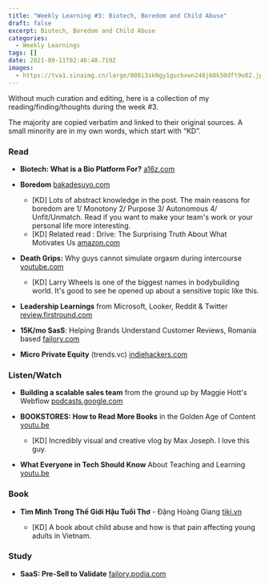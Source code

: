 ```yaml
---
title: "Weekly Learning #3: Biotech, Boredom and Child Abuse"
draft: false
excerpt: Biotech, Boredom and Child Abuse
categories:
  - Weekly Learnings
tags: []
date: 2021-09-11T02:46:48.719Z
images:
  - https://tva1.sinaimg.cn/large/008i3skNgy1guchxwn248j60k50dft9o02.jpg
---
```

Without much curation and editing, here is a collection of my reading/finding/thoughts during the week #3.

The majority are copied verbatim and linked to their original sources. A small minority are in my own words, which start with “KD”.

### Read

* **Biotech: What is a Bio Platform For?** [a16z.com](https://a16z.com/2021/01/08/bio-platform-companies/)
* **Boredom** [bakadesuyo.com](https://www.bakadesuyo.com/2021/09/bored/)

  * \[KD] Lots of abstract knowledge in the post. The main reasons for boredom are 1/ Monotony 2/ Purpose 3/ Autonomous 4/ Unfit/Unmatch. Read if you want to make your team's work or your personal life more interesting.
  * \[KD] Related read : Drive: The Surprising Truth About What Motivates Us [amazon.com](https://www.amazon.com/Drive-Surprising-Truth-About-Motivates/dp/1594484805)
* **Death Grips:** Why guys cannot simulate orgasm during intercourse [youtube.com](https://www.youtube.com/watch?v=J2OIzvViq0s)

  * \[KD] Larry Wheels is one of the biggest names in bodybuilding world. It's good to see he opened up about a sensitive topic like this.
* **Leadership Learnings** from Microsoft, Looker, Reddit & Twitter [review.firstround.com](https://review.firstround.com/get-off-the-floor-and-other-career-advice-from-microsoft-looker-reddit-and-twitter#lesson-3-code-cant-solve-everything#lesson-7-stick-to-three-month-roadmaps)
* **15K/mo SasS**: Helping Brands Understand Customer Reviews, Romania based [failory.com](https://www.failory.com/interview/feedcheck)
* **Micro Private Equity** (trends.vc) [indiehackers.com](https://www.indiehackers.com/post/micro-private-equity-2afa1be4a4?utm_campaign=post-2afa1be4a4&utm_medium=email&utm_source=ih-series-trends-vc)

### Listen/Watch

* **Building a scalable sales team** from the ground up by Maggie Hott's Webflow [podcasts.google.com](https://podcasts.google.com/?feed=aHR0cHM6Ly9yc3MuYXJ0MTkuY29tL2luc2lkZS1pbnRlcmNvbQ%3D%3D&episode=Z2lkOi8vYXJ0MTktZXBpc29kZS1sb2NhdG9yL1YwL3hORlp5M0l2V2h5QUtXZkNmbkROa3BFQWVBNmFXRUlud3dEejNOOHctMlU%3D)
* **BOOKSTORES: How to Read More Books** in the Golden Age of Content [youtu.be](https://youtu.be/lIW5jBrrsS0)

  * \[KD] Incredibly visual and creative vlog by Max Joseph. I love this guy.
* **What Everyone in Tech Should Know** About Teaching and Learning [youtu.be](https://youtu.be/ewXvFQByRqY)

### Book

* **Tìm Mình Trong Thế Giới Hậu Tuổi Thơ** - Đặng Hoàng Giang [tiki.vn](https://tiki.vn/tim-minh-trong-the-gioi-hau-tuoi-tho-p45902241.html)

  * \[KD] A book about child abuse and how is that pain affecting young adults in Vietnam.

### Study

* **SaaS: Pre-Sell to Validate** [failory.podia.com](https://failory.podia.com/pre-sales)